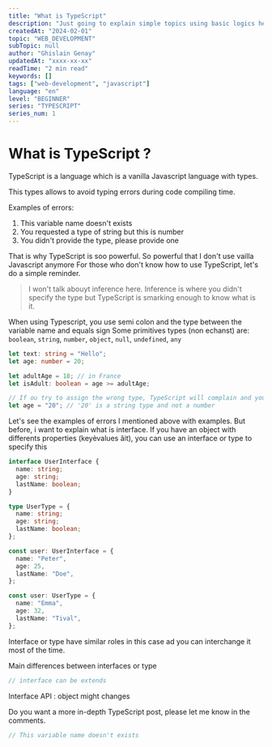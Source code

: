 ```yaml
---
title: "What is TypeScript"
description: "Just going to explain simple topics using basic logics here"
createdAt: "2024-02-01"
topic: "WEB_DEVELOPMENT"
subTopic: null
author: "Ghislain Genay"
updatedAt: "xxxx-xx-xx"
readTime: "2 min read"
keywords: []
tags: ["web-development", "javascript"]
language: "en"
level: "BEGINNER"
series: "TYPESCRIPT"
series_num: 1
---
```


# What is TypeScript ?

TypeScript is a language which is a vanilla Javascript language with types.

This types allows to avoid typing errors during code compiling time.

Examples of errors:

1. This variable name doesn't exists
2. You requested a type of string but this is number
3. You didn't provide the type, please provide one

That is why TypeScript is soo powerful. So powerful that I don't use vailla Javascript anymore
For those who don't know how to use TypeScript, let's do a simple reminder.

> I won't talk abouyt inference here. Inference is where you didn't specify the type but TypeScript is smarking enough to know what is it.

When using Typescript, you use semi colon and the type between the variable name and equals sign
Some primitives types (non echanst) are: `boolean`, `string`, `number`, `object`, `null`, `undefined`, `any`

```ts
let text: string = "Hello";
let age: number = 20;

let adultAge = 18; // in France
let isAdult: boolean = age >= adultAge;

// If ou try to assign the wrong type, TypeScript will complain and you won't be able to run your code
let age = "20"; // '20' is a string type and not a number
```

Let's see the examples of errors I mentioned above with examples.
But before, i want to explain what is interface. If you have an object with differents properties (keyèvalues âit), you can use an interface or type to specify this

```ts
interface UserInterface {
  name: string;
  age: string;
  lastName: boolean;
}

type UserType = {
  name: string;
  age: string;
  lastName: boolean;
};

const user: UserInterface = {
  name: "Peter",
  age: 25,
  lastName: "Doe",
};

const user: UserType = {
  name: "Emma",
  age: 32,
  lastName: "Tival",
};
```

Interface or type have similar roles in this case ad you can interchange it most of the time.

Main differences between interfaces or type

```ts
// interface can be extends
```

Interface
API : object might changes

Do you want a more in-depth TypeScript post, please let me know in the comments.

```ts
// This variable name doesn't exists
```
